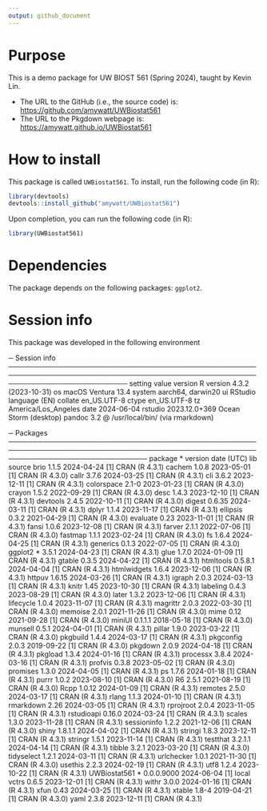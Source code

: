 ```yaml
---
output: github_document
---
```


# Purpose

This is a demo package for UW BIOST 561 (Spring 2024), taught by Kevin Lin.

- The URL to the GitHub (i.e., the source code) is: https://github.com/amywatt/UWBiostat561
- The URL to the Pkgdown webpage is: https://amywatt.github.io/UWBiostat561

# How to install
This package is called `UWBiostat561`. To install, run the following code (in R):

```R
library(devtools)
devtools::install_github("amywatt/UWBiostat561")
```

Upon completion, you can run the following code (in R):
```R
library(UWBiostat561)
```

# Dependencies

The package depends on the following packages: `ggplot2`.

# Session info

This package was developed in the following environment



─ Session info ────────────────────────────────────────────────────────────────────────────────────────────────────────────────────────────
 setting  value
 version  R version 4.3.2 (2023-10-31)
 os       macOS Ventura 13.4
 system   aarch64, darwin20
 ui       RStudio
 language (EN)
 collate  en_US.UTF-8
 ctype    en_US.UTF-8
 tz       America/Los_Angeles
 date     2024-06-04
 rstudio  2023.12.0+369 Ocean Storm (desktop)
 pandoc   3.2 @ /usr/local/bin/ (via rmarkdown)

─ Packages ────────────────────────────────────────────────────────────────────────────────────────────────────────────────────────────────
 package      * version    date (UTC) lib source
 brio           1.1.5      2024-04-24 [1] CRAN (R 4.3.1)
 cachem         1.0.8      2023-05-01 [1] CRAN (R 4.3.0)
 callr          3.7.6      2024-03-25 [1] CRAN (R 4.3.1)
 cli            3.6.2      2023-12-11 [1] CRAN (R 4.3.1)
 colorspace     2.1-0      2023-01-23 [1] CRAN (R 4.3.0)
 crayon         1.5.2      2022-09-29 [1] CRAN (R 4.3.0)
 desc           1.4.3      2023-12-10 [1] CRAN (R 4.3.1)
 devtools       2.4.5      2022-10-11 [1] CRAN (R 4.3.0)
 digest         0.6.35     2024-03-11 [1] CRAN (R 4.3.1)
 dplyr          1.1.4      2023-11-17 [1] CRAN (R 4.3.1)
 ellipsis       0.3.2      2021-04-29 [1] CRAN (R 4.3.0)
 evaluate       0.23       2023-11-01 [1] CRAN (R 4.3.1)
 fansi          1.0.6      2023-12-08 [1] CRAN (R 4.3.1)
 farver         2.1.1      2022-07-06 [1] CRAN (R 4.3.0)
 fastmap        1.1.1      2023-02-24 [1] CRAN (R 4.3.0)
 fs             1.6.4      2024-04-25 [1] CRAN (R 4.3.1)
 generics       0.1.3      2022-07-05 [1] CRAN (R 4.3.0)
 ggplot2      * 3.5.1      2024-04-23 [1] CRAN (R 4.3.1)
 glue           1.7.0      2024-01-09 [1] CRAN (R 4.3.1)
 gtable         0.3.5      2024-04-22 [1] CRAN (R 4.3.1)
 htmltools      0.5.8.1    2024-04-04 [1] CRAN (R 4.3.1)
 htmlwidgets    1.6.4      2023-12-06 [1] CRAN (R 4.3.1)
 httpuv         1.6.15     2024-03-26 [1] CRAN (R 4.3.1)
 igraph         2.0.3      2024-03-13 [1] CRAN (R 4.3.1)
 knitr          1.45       2023-10-30 [1] CRAN (R 4.3.1)
 labeling       0.4.3      2023-08-29 [1] CRAN (R 4.3.0)
 later          1.3.2      2023-12-06 [1] CRAN (R 4.3.1)
 lifecycle      1.0.4      2023-11-07 [1] CRAN (R 4.3.1)
 magrittr       2.0.3      2022-03-30 [1] CRAN (R 4.3.0)
 memoise        2.0.1      2021-11-26 [1] CRAN (R 4.3.0)
 mime           0.12       2021-09-28 [1] CRAN (R 4.3.0)
 miniUI         0.1.1.1    2018-05-18 [1] CRAN (R 4.3.0)
 munsell        0.5.1      2024-04-01 [1] CRAN (R 4.3.1)
 pillar         1.9.0      2023-03-22 [1] CRAN (R 4.3.0)
 pkgbuild       1.4.4      2024-03-17 [1] CRAN (R 4.3.1)
 pkgconfig      2.0.3      2019-09-22 [1] CRAN (R 4.3.0)
 pkgdown        2.0.9      2024-04-18 [1] CRAN (R 4.3.1)
 pkgload        1.3.4      2024-01-16 [1] CRAN (R 4.3.1)
 processx       3.8.4      2024-03-16 [1] CRAN (R 4.3.1)
 profvis        0.3.8      2023-05-02 [1] CRAN (R 4.3.0)
 promises       1.3.0      2024-04-05 [1] CRAN (R 4.3.1)
 ps             1.7.6      2024-01-18 [1] CRAN (R 4.3.1)
 purrr          1.0.2      2023-08-10 [1] CRAN (R 4.3.0)
 R6             2.5.1      2021-08-19 [1] CRAN (R 4.3.0)
 Rcpp           1.0.12     2024-01-09 [1] CRAN (R 4.3.1)
 remotes        2.5.0      2024-03-17 [1] CRAN (R 4.3.1)
 rlang          1.1.3      2024-01-10 [1] CRAN (R 4.3.1)
 rmarkdown      2.26       2024-03-05 [1] CRAN (R 4.3.1)
 rprojroot      2.0.4      2023-11-05 [1] CRAN (R 4.3.1)
 rstudioapi     0.16.0     2024-03-24 [1] CRAN (R 4.3.1)
 scales         1.3.0      2023-11-28 [1] CRAN (R 4.3.1)
 sessioninfo    1.2.2      2021-12-06 [1] CRAN (R 4.3.0)
 shiny          1.8.1.1    2024-04-02 [1] CRAN (R 4.3.1)
 stringi        1.8.3      2023-12-11 [1] CRAN (R 4.3.1)
 stringr        1.5.1      2023-11-14 [1] CRAN (R 4.3.1)
 testthat       3.2.1.1    2024-04-14 [1] CRAN (R 4.3.1)
 tibble         3.2.1      2023-03-20 [1] CRAN (R 4.3.0)
 tidyselect     1.2.1      2024-03-11 [1] CRAN (R 4.3.1)
 urlchecker     1.0.1      2021-11-30 [1] CRAN (R 4.3.0)
 usethis        2.2.3      2024-02-19 [1] CRAN (R 4.3.1)
 utf8           1.2.4      2023-10-22 [1] CRAN (R 4.3.1)
 UWBiostat561 * 0.0.0.9000 2024-06-04 [1] local
 vctrs          0.6.5      2023-12-01 [1] CRAN (R 4.3.1)
 withr          3.0.0      2024-01-16 [1] CRAN (R 4.3.1)
 xfun           0.43       2024-03-25 [1] CRAN (R 4.3.1)
 xtable         1.8-4      2019-04-21 [1] CRAN (R 4.3.0)
 yaml           2.3.8      2023-12-11 [1] CRAN (R 4.3.1)
